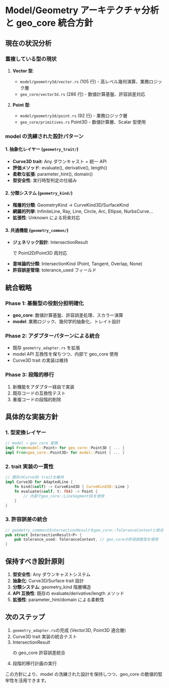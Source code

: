 # Model/Geometry アーキテクチャ分析と geo_core 統合方針

## 現在の状況分析

### 重複している型の現状

1. **Vector 型**:

   - `model/geometry3d/vector.rs` (105 行) - 高レベル幾何演算、業務ロジック層
   - `geo_core/vector3d.rs` (286 行) - 数値計算基盤、許容誤差対応

2. **Point 型**:
   - `model/geometry3d/point.rs` (92 行) - 業務ロジック層
   - `geo_core/primitives.rs` Point3D - 数値計算層、Scalar 型使用

### model の洗練された設計パターン

#### 1. 抽象化レイヤー (`geometry_trait/`)

- **Curve3D trait**: Any ダウンキャスト + 統一 API
- **評価メソッド**: evaluate(), derivative(), length()
- **柔軟な拡張**: parameter_hint(), domain()
- **型安全性**: 実行時型判定の仕組み

#### 2. 分類システム (`geometry_kind/`)

- **階層的分類**: GeometryKind → CurveKind3D/SurfaceKind
- **網羅的列挙**: InfiniteLine, Ray, Line, Circle, Arc, Ellipse, NurbsCurve...
- **拡張性**: Unknown による将来対応

#### 3. 共通機能 (`geometry_common/`)

- **ジェネリック設計**: IntersectionResult<P> で Point2D/Point3D 両対応
- **意味論的分類**: IntersectionKind (Point, Tangent, Overlap, None)
- **許容誤差管理**: tolerance_used フィールド

## 統合戦略

### Phase 1: 基盤型の役割分担明確化

- **geo_core**: 数値計算基盤、許容誤差処理、スカラー演算
- **model**: 業務ロジック、幾何学的抽象化、トレイト設計

### Phase 2: アダプターパターンによる統合

- 既存 `geometry_adapter.rs` を拡張
- model API 互換性を保ちつつ、内部で geo_core 使用
- Curve3D trait の実装は維持

### Phase 3: 段階的移行

1. 新機能をアダプター経由で実装
2. 既存コードの互換性テスト
3. 重複コードの段階的削除

## 具体的な実装方針

### 1. 型変換レイヤー

```rust
// model → geo_core 変換
impl From<model::Point> for geo_core::Point3D { ... }
impl From<geo_core::Point3D> for model::Point { ... }
```

### 2. trait 実装の一貫性

```rust
// 既存のCurve3D traitを維持
impl Curve3D for AdaptedLine {
    fn kind(&self) -> CurveKind3D { CurveKind3D::Line }
    fn evaluate(&self, t: f64) -> Point {
        // 内部でgeo_core::LineSegment3Dを使用
    }
}
```

### 3. 許容誤差の統合

```rust
// geometry_commonのIntersectionResultをgeo_core::ToleranceContextと統合
pub struct IntersectionResult<P> {
    pub tolerance_used: ToleranceContext, // geo_coreの許容誤差型を使用
}
```

## 保持すべき設計原則

1. **型安全性**: Any ダウンキャストシステム
2. **抽象化**: Curve3D/Surface trait 設計
3. **分類システム**: geometry_kind 階層構造
4. **API 互換性**: 既存の evaluate/derivative/length メソッド
5. **拡張性**: parameter_hint/domain による柔軟性

## 次のステップ

1. `geometry_adapter.rs`の完成 (Vector3D, Point3D 適合層)
2. Curve3D trait 実装の統合テスト
3. IntersectionResult<P>の geo_core 許容誤差統合
4. 段階的移行計画の実行

この方針により、model の洗練された設計を保持しつつ、geo_core の数値的堅牢性を活用できます。
